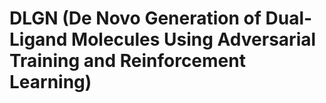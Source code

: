 # DLGN (De Novo Generation of Dual-Ligand Molecules Using Adversarial Training and Reinforcement Learning)
